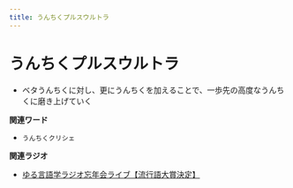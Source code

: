 ```yaml
---
title: うんちくプルスウルトラ
---
```


# うんちくプルスウルトラ


-   ベタうんちくに対し、更にうんちくを加えることで、一歩先の高度なうんちくに磨き上げていく

**関連ワード**

-   `うんちくクリシェ`

**関連ラジオ**

-   [ゆる言語学ラジオ忘年会ライブ【流行語大賞決定】](https://www.youtube.com/watch?v=poT4BzX7e_Q)
